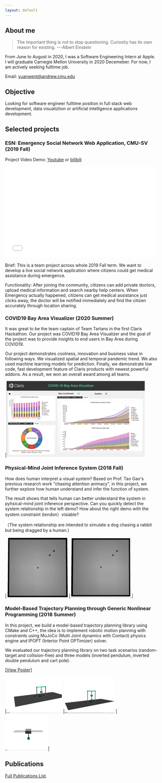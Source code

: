 ```yaml
---
layout: default
---
```


## About me
> The important thing is not to stop questioning. Curiosity has its own reason for existing.                       ---Albert Einstein


From June to August in 2020, I was a Software Engineering Intern at Apple. I will graduate Carnegie Mellon University in 2020 Decemeber. For now, I am actively seeking fulltime job. 

Email: yuanwent@andrew.cmu.edu


## Objective
Looking for software engineer fulltime position in full stack web development, data visualiztion or artificial intelligence applications development.

## Selected projects

### ESN: Emergency Social Network Web Application, CMU-SV (2019 Fall)
Project Video Demo: [Youtube](https://youtu.be/7lXMr_vxipY) or [bilibili](https://www.bilibili.com/video/BV19h411d7qq/)

<iframe width="500" height="300" src="//player.bilibili.com/player.html?aid=201757751&bvid=BV19h411d7qq&cid=225048728&page=1" scrolling="no" border="3" frameborder="yes" framespacing="0" allowfullscreen="true"> </iframe>

Brief: This is a team project across whole 2019 Fall term. We want to develop a live social network application where citizens could get medical assistance during emergence.

Functionality: After joining the community, citizens can add private doctors, upload medical information and search nearby help centers. When Emergency actually happened, citizens can get medical assistance just clicks away, the doctor will be notified immediately and find the citizen accurately through location sharing. 

### COVID19 Bay Area Visualizer (2020 Summer)
It was great to be the team captain of Team Tartans in the first Claris Hackathon. Our project was COVID19 Bay Area Visualizer and the goal of the project was to provide insights to end users in Bay Area during COVID19.

Our project demonstrates coolness, innovation and business value in following ways. We visualized spatial and temporal pandemic trend. We also used machine learning models for prediction. Finally, we demonstrate low code, fast development feature of Claris products with newest powerful addons. As a result, we won an overall award among all teams.

|<img src="https://github.com/yuanwentian/yuanwentian.github.io/blob/master/assets/img/claris_hackathon.png?raw=true" alt="claris_hackathon" height="250"/>


### Physical-Mind Joint Inference System (2018 Fall)
How does human interpret a visual system? Based on Prof. Tao Gao's previous research work "chasing attention animacy", in this project, we further explore how human understand and infer the function of system. 

The result shows that tells human can better understand the system in pyhsical-mind joint inference perspective. Can you quickly detect the system relationship in the left demo? How about the right demo with the system constraint (tendon）visiable? 

（The system relationship are intended to simulate a dog chasing a rabbit but being dragged by a human.)

|<img src="https://github.com/yuanwentian/yuanwentian.github.io/blob/master/assets/img/wolf_sheep_without_rope.gif?raw=true" alt="Wolf_Sheep_Without_Rope" height="200"/>|<img src="https://github.com/yuanwentian/yuanwentian.github.io/blob/master/assets/img/wolf_sheep_with_rope.gif?raw=true" alt="Wolf_Sheep_With_Rope" height="200"/>|

### Model-Based Trajectory Planning through Generic Nonlinear Programming (2018 Summer)
In this project, we build a model-­based trajectory planning library using CMake and C++, the idea is to implement robotic motion planning with constraints using MuJoCo (Multi­ Joint dynamics with Contact) physics engine and IPOPT (Interior Point OPTimizer) solver. 

We evaluated our trajectory planning library on two task scenarios (random­-target and collision­-free) and three models (inverted pendulum, inverted double pendulum and cart pole).

[[View Poster]](/docs/Yuanwen_Poster.pdf)

|<img src="https://github.com/yuanwentian/yuanwentian.github.io/blob/master/assets/img/inverted_pendulum.gif?raw=true" alt="cart-pole" height="120"/> |<img src="https://github.com/yuanwentian/yuanwentian.github.io/blob/master/assets/img/inverted_double_pendulum.gif?raw=true" alt="cart-pole" height="120"/> | <img src="https://github.com/yuanwentian/yuanwentian.github.io/blob/master/assets/img/cart_pole.gif?raw=true" alt="cart-pole" height="120"/>|


## Publications
[Full Publications List](./publication-page.html).
